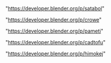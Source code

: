 "https://developer.blender.org/p/satabol"

"https://developer.blender.org/p/crowe"

"https://developer.blender.org/p/pameti"

"https://developer.blender.org/p/cadtofu"

"https://developer.blender.org/p/himokej"

